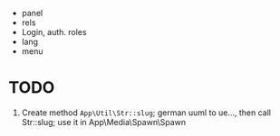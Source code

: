- panel
- rels
- Login, auth. roles
- lang
- menu

# TODO

1. Create method `App\Util\Str::slug`; german uuml to ue..., then call Str::slug; use it in App\Media\Spawn\Spawn

